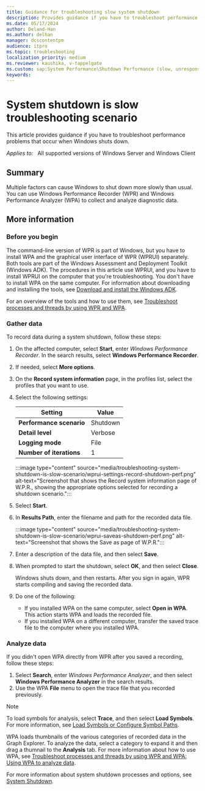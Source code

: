 ```yaml
---
title: Guidance for troubleshooting slow system shutdown
description: Provides guidance if you have to troubleshoot performance problems that occur when Windows shuts down.
ms.date: 05/17/2024
author: Deland-Han
ms.author: delhan
manager: dcscontentpm
audience: itpro
ms.topic: troubleshooting
localization_priority: medium
ms.reviewer: kaushika, v-tappelgate
ms.custom: sap:System Performance\Shutdown Performance (slow, unresponsive), csstroubleshoot
keywords: 
---
```


# System shutdown is slow troubleshooting scenario

This article provides guidance if you have to troubleshoot performance problems that occur when Windows shuts down.

_Applies to:_ &nbsp; All supported versions of Windows Server and Windows Client

## Summary

Multiple factors can cause Windows to shut down more slowly than usual. You can use Windows Performance Recorder (WPR) and Windows Performance Analyzer (WPA) to collect and analyze diagnostic data.

## More information

### Before you begin

The command-line version of WPR is part of Windows, but you have to install WPA and the graphical user interface of WPR (WPRUI) separately. Both tools are part of the Windows Assessment and Deployment Toolkit (Windows ADK). The procedures in this article use WPRUI, and you have to install WPRUI on the computer that you're troubleshooting. You don't have to install WPA on the same computer. For information about downloading and installing the tools, see [Download and install the Windows ADK](/windows-hardware/get-started/adk-install).

For an overview of the tools and how to use them, see [Troubleshoot processes and threads by using WPR and WPA](./support-tools/support-tools-xperf-wpa-wpr.md).

### Gather data

To record data during a system shutdown, follow these steps:

1. On the affected computer, select **Start**, enter *Windows Performance Recorder*. In the search results, select **Windows Performance Recorder**.

1. If needed, select **More options**.

1. On the **Record system information** page, in the profiles list, select the profiles that you want to use.

1. Select the following settings:

   | Setting | Value |
   | --- | --- |
   | **Performance scenario** | Shutdown |
   | **Detail level** | Verbose |
   | **Logging mode** | File |
   | **Number of iterations** | 1 |

   :::image type="content" source="media/troubleshooting-system-shutdown-is-slow-scenario/wprui-settings-record-shutdown-perf.png" alt-text="Screenshot that shows the Record system information page of W.P.R., showing the appropriate options selected for recording a shutdown scenario.":::  

1. Select **Start**.

1. In **Results Path**, enter the filename and path for the recorded data file.

   :::image type="content" source="media/troubleshooting-system-shutdown-is-slow-scenario/wprui-saveas-shutdown-perf.png" alt-text="Screenshot that shows the Save as page of W.P.R.":::  

1. Enter a description of the data file, and then select **Save**.

1. When prompted to start the shutdown, select **OK**, and then select **Close**.

   Windows shuts down, and then restarts. After you sign in again, WPR starts compiling and saving the recorded data.

1. Do one of the following:

   - If you installed WPA on the same computer, select **Open in WPA**. This action starts WPA and loads the recorded file.
   - If you installed WPA on a different computer, transfer the saved trace file to the computer where you installed WPA.

### Analyze data

If you didn't open WPA directly from WPR after you saved a recording, follow these steps:

1. Select **Search**, enter *Windows Performance Analyzer*, and then select **Windows Performance Analyzer** in the search results.
1. Use the WPA **File** menu to open the trace file that you recorded previously.  

> [!NOTE]  
> To load symbols for analysis, select **Trace**, and then select **Load Symbols**. For more information, see [Load Symbols or Configure Symbol Paths](/windows-hardware/test/wpt/load-symbols-or-configure-symbol-paths).

WPA loads thumbnails of the various categories of recorded data in the Graph Explorer. To analyze the data, select a category to expand it and then drag a thumnail to the **Analysis** tab. For more information about how to use WPA, see [Troubleshoot processes and threads by using WPR and WPA: Using WPA to analyze data](./support-tools/support-tools-xperf-wpa-wpr.md#using-wpa-to-analyze-data).

For more information about system shutdown processes and options, see [System Shutdown](/windows/win32/shutdown/system-shutdown).
